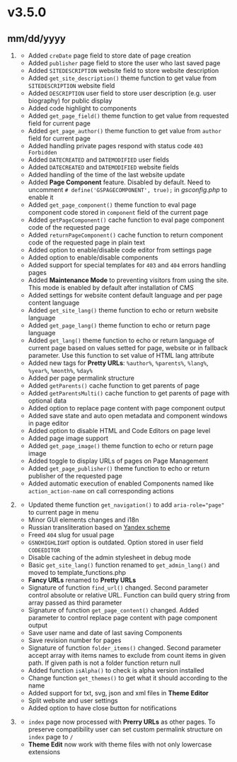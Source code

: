 # v3.5.0
## mm/dd/yyyy

1. [](#new)
    * Added `creDate` page field to store date of page creation
    * Added `publisher` page field to store the user who last saved page
    * Added `SITEDESCRIPTION` website field to store website description
    * Added `get_site_description()` theme function to get value from `SITEDESCRIPTION` website field
    * Added `DESCRIPTION` user field to store user description (e.g. user biography) for public display
    * Added code highlight to components
    * Added `get_page_field()` theme function to get value from requested field for current page
    * Added `get_page_author()` theme function to get value from `author` field for current page
    * Added handling private pages respond with status code `403 Forbidden`
    * Added `DATECREATED` and `DATEMODIFIED` user fields
    * Added `DATECREATED` and `DATEMODIFIED` website fields
    * Added handling of the time of the last website update
    * Added **Page Component** feature. Disabled by default. Need to uncomment `# define('GSPAGECOMPONENT', true);` in *gsconfig.php* to enable it
    * Added `get_page_component()` theme function to eval page component code stored in `component` field of the current page
    * Added `getPageComponent()` cache function to eval page component code of the requested page
    * Added `returnPageComponent()` cache function to return component code of the requested page in plain text
    * Added option to enable/disable code editor from settings page
    * Added option to enable/disable components
    * Added support for special templates for `403` and `404` errors handling pages
    * Added **Maintenance Mode** to preventing visitors from using the site. This mode is enabled by default after installation of CMS
    * Added settings for website content default language and per page content language
    * Added `get_site_lang()` theme function to echo or return website language
    * Added `get_page_lang()` theme function to echo or return page language
    * Added `get_lang()` theme function to echo or return language of current page based on values setted for page, website or in fallback parameter. Use this function to set value of HTML lang attribute
    * Added new tags for **Pretty URLs**: `%author%`, `%parents%`, `%lang%`, `%year%`, `%month%`, `%day%`
    * Added per page permalink structure
    * Added `getParents()` cache function to get parents of page
    * Added `getParentsMulti()` cache function to get parents of page with optional data
    * Added option to replace page content with page component output
    * Added save state and auto open metadata and component windows in page editor
    * Added option to disable HTML and Code Editors on page level
    * Added page image support
    * Added `get_page_image()` theme function to echo or return page image
    * Added toggle to display URLs of pages on Page Management
    * Added `get_page_publisher()` theme function to echo or return publisher of the requested page
    * Added automatic execution of enabled Components named like `action_action-name` on call corresponding actions

1. [](#improved)
    * Updated theme function `get_navigation()` to add `aria-role="page"` to current page in menu
    * Minor GUI elements changes and i18n
    * Russian transliteration based on [Yandex scheme](https://yandex.ru/support/nmaps/app_transliteration.html)
    * Freed `404` slug for usual page
    * `GSNOHIGHLIGHT` option is outdated. Option stored in user field `CODEEDITOR`
    * Disable caching of the admin stylesheet in debug mode
    * Basic `get_site_lang()` function renamed to `get_admin_lang()` and moved to template_functions.php
    * **Fancy URLs** renamed to **Pretty URLs**
    * Signature of function `find_url()` changed. Second parameter control absolute or relative URL. Function can build query string from array passed as third parameter
    * Signature of function `get_page_content()` changed. Added parameter to control replace page content with page component output
    * Save user name and date of last saving Components
    * Save revision number for pages
    * Signature of function `folder_items()` changed. Second parameter accept array with items names to exclude from count items in given path. If given path is not a folder function return null
    * Added function `isAlpha()` to check is alpha version installed
    * Change function `get_themes()` to get what it should according to the name
    * Added support for txt, svg, json and xml files in **Theme Editor**
    * Split website and user settings
    * Added option to have close button for notifications

1. [](#bugfix)
    * `index` page now processed with **Prerry URLs** as other pages. To preserve compatibility user can set custom permalink structure on `index` page to `/`
    * **Theme Edit** now work with theme files with not only lowercase extensions

